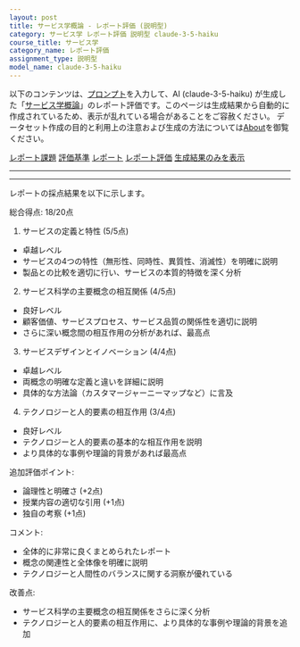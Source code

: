 ```yaml
---
layout: post
title: サービス学概論 - レポート評価 (説明型)
category: サービス学 レポート評価 説明型 claude-3-5-haiku
course_title: サービス学
category_name: レポート評価
assignment_type: 説明型
model_name: claude-3-5-haiku
---
```


以下のコンテンツは、[プロンプト](http://127.0.0.1:8000/generated/サービス学/claude-3-5-haiku/prompt_レポート評価-説明型.md)を入力して、AI (claude-3-5-haiku) が生成した「[サービス学概論](/contents/サービス学/)」のレポート評価です。このページは生成結果から自動的に作成されているため、表示が乱れている場合があることをご容赦ください。
データセット作成の目的と利用上の注意および生成の方法については[About](/About)を御覧ください。

[レポート課題](../レポート課題-説明型)
[評価基準](../評価基準-説明型)
[レポート](../レポート-説明型)
[レポート評価](../レポート評価-説明型)
[生成結果のみを表示](http://127.0.0.1:8000/generated/サービス学/claude-3-5-haiku/レポート評価-説明型.md)
  

***
***
  
レポートの採点結果を以下に示します。

総合得点: 18/20点

1. サービスの定義と特性 (5/5点)
- 卓越レベル
- サービスの4つの特性（無形性、同時性、異質性、消滅性）を明確に説明
- 製品との比較を適切に行い、サービスの本質的特徴を深く分析

2. サービス科学の主要概念の相互関係 (4/5点)
- 良好レベル
- 顧客価値、サービスプロセス、サービス品質の関係性を適切に説明
- さらに深い概念間の相互作用の分析があれば、最高点

3. サービスデザインとイノベーション (4/4点)
- 卓越レベル
- 両概念の明確な定義と違いを詳細に説明
- 具体的な方法論（カスタマージャーニーマップなど）に言及

4. テクノロジーと人的要素の相互作用 (3/4点)
- 良好レベル
- テクノロジーと人的要素の基本的な相互作用を説明
- より具体的な事例や理論的背景があれば最高点

追加評価ポイント:
- 論理性と明確さ (+2点)
- 授業内容の適切な引用 (+1点)
- 独自の考察 (+1点)

コメント:
- 全体的に非常に良くまとめられたレポート
- 概念の関連性と全体像を明確に説明
- テクノロジーと人間性のバランスに関する洞察が優れている

改善点:
- サービス科学の主要概念の相互関係をさらに深く分析
- テクノロジーと人的要素の相互作用に、より具体的な事例や理論的背景を追加
